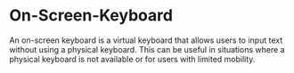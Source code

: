 # On-Screen-Keyboard
An on-screen keyboard is a virtual keyboard that allows users to input text without using a physical keyboard. This can be useful in situations where a physical keyboard is not available or for users with limited mobility.

